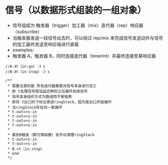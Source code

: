# 信号（以数据形式组装的一组对象）

- 信号组成为 触发器（trigger）加工器（mix）迭代器（rep）响应器（subscribe）
- 当触发器发送一段信号出去时，可以经过 rep/mix 来完成信号发送动作与信号的加工最终发送至响应端进行装载
- examples:
- 触发器 A，触发器 B，同时连接迭代器（timerInt）并最终连接至某响应器

```tsx
//A-》t（in-go）-》s
//B-》t（in-stop）-》s

/**
 * 需要注意的是 所有迭代器都是对信号本身进行加工
 * 即 t处理信号假设延迟两秒之后循环后续信号
 * 信号本身组织方式为数组而不是链表
 * 即将 t出口的下标记录进ringStack，因为是出口开始循环
 * 当ringStack存在则一直循环
 * t-out=>s-in
 * t-out=>s-in
 * t-out=>s-in
 * t-out=>s-in
 *
 * 直到B触发（都为惰函数）会手动清理ringStack
 * t-out=>s-in
 * t-out=>s-in
 * B->t（in-stop）
 * end
 */
```
